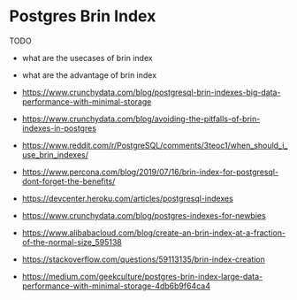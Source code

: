 # Postgres Brin Index

TODO
- what are the usecases of brin index
- what are the advantage of brin index

- https://www.crunchydata.com/blog/postgresql-brin-indexes-big-data-performance-with-minimal-storage
- https://www.crunchydata.com/blog/avoiding-the-pitfalls-of-brin-indexes-in-postgres
- https://www.reddit.com/r/PostgreSQL/comments/3teoc1/when_should_i_use_brin_indexes/
- https://www.percona.com/blog/2019/07/16/brin-index-for-postgresql-dont-forget-the-benefits/
- https://devcenter.heroku.com/articles/postgresql-indexes
- https://www.crunchydata.com/blog/postgres-indexes-for-newbies
- https://www.alibabacloud.com/blog/create-an-brin-index-at-a-fraction-of-the-normal-size_595138
- https://stackoverflow.com/questions/59113135/brin-index-creation
- https://medium.com/geekculture/postgres-brin-index-large-data-performance-with-minimal-storage-4db6b9f64ca4
